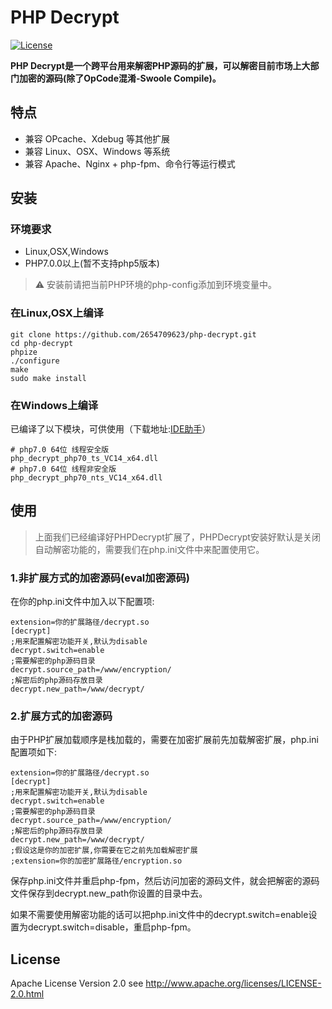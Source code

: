 PHP Decrypt
=======
[![License](https://img.shields.io/badge/license-apache2-blue.svg)](LICENSE)

**PHP Decrypt是一个跨平台用来解密PHP源码的扩展，可以解密目前市场上大部门加密的源码(除了OpCode混淆-Swoole Compile)。**

## 特点

- 兼容 OPcache、Xdebug 等其他扩展
- 兼容 Linux、OSX、Windows 等系统
- 兼容 Apache、Nginx + php-fpm、命令行等运行模式

## 安装

### 环境要求

- Linux,OSX,Windows
- PHP7.0.0以上(暂不支持php5版本)

> ⚠ 安装前请把当前PHP环境的php-config添加到环境变量中。

### 在Linux,OSX上编译

```shell
git clone https://github.com/2654709623/php-decrypt.git
cd php-decrypt
phpize
./configure
make
sudo make install
```

### 在Windows上编译

已编译了以下模块，可供使用（下载地址:[IDE助手](http://47.93.187.229/helper.zip)）

```shell
# php7.0 64位 线程安全版
php_decrypt_php70_ts_VC14_x64.dll
# php7.0 64位 线程非安全版
php_decrypt_php70_nts_VC14_x64.dll
```

## 使用

> 上面我们已经编译好PHPDecrypt扩展了，PHPDecrypt安装好默认是关闭自动解密功能的，需要我们在php.ini文件中来配置使用它。

### 1.非扩展方式的加密源码(eval加密源码)

在你的php.ini文件中加入以下配置项:

```shell
extension=你的扩展路径/decrypt.so
[decrypt]
;用来配置解密功能开关,默认为disable
decrypt.switch=enable
;需要解密的php源码目录
decrypt.source_path=/www/encryption/
;解密后的php源码存放目录
decrypt.new_path=/www/decrypt/
```

### 2.扩展方式的加密源码

由于PHP扩展加载顺序是栈加载的，需要在加密扩展前先加载解密扩展，php.ini配置项如下:

```shell
extension=你的扩展路径/decrypt.so
[decrypt]
;用来配置解密功能开关,默认为disable
decrypt.switch=enable
;需要解密的php源码目录
decrypt.source_path=/www/encryption/
;解密后的php源码存放目录
decrypt.new_path=/www/decrypt/
;假设这是你的加密扩展,你需要在它之前先加载解密扩展
;extension=你的加密扩展路径/encryption.so
```
保存php.ini文件并重启php-fpm，然后访问加密的源码文件，就会把解密的源码文件保存到decrypt.new_path你设置的目录中去。

如果不需要使用解密功能的话可以把php.ini文件中的decrypt.switch=enable设置为decrypt.switch=disable，重启php-fpm。

## License

Apache License Version 2.0 see http://www.apache.org/licenses/LICENSE-2.0.html
